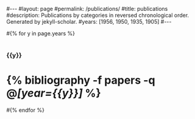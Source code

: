 #---
#layout: page
#permalink: /publications/
#title: publications
#description: Publications by categories in reversed chronological order. Generated by jekyll-scholar.
#years: [1956, 1950, 1935, 1905]
#---

#{% for y in page.years %}
#  <h3 class="year">{{y}}</h3>
#  {% bibliography -f papers -q @*[year={{y}}]* %}
#{% endfor %}
